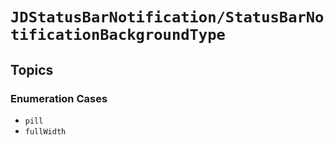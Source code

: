 # ``JDStatusBarNotification/StatusBarNotificationBackgroundType``

## Topics

### Enumeration Cases

- ``pill``
- ``fullWidth``
